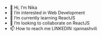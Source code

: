 - 👋 Hi, I’m Nika
- 👀 I’m interested in Web Development
- 🌱 I’m currently learning ReactJS
- 💞️ I’m looking to collaborate on ReactJS
- 📫 How to reach me LINKEDIN :qannashvili

<!---
Myudro33/Myudro33 is a ✨ special ✨ repository because its `README.md` (this file) appears on your GitHub profile.
You can click the Preview link to take a look at your changes.
--->

